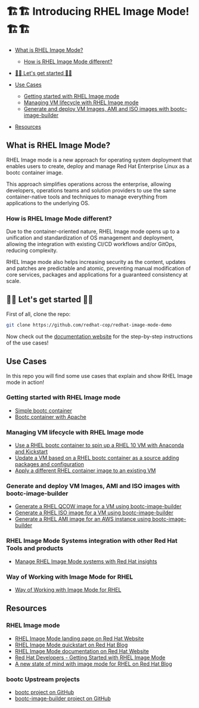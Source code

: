 # 🏗️🏗️ Introducing RHEL Image Mode! 🏗️🏗️

- [What is RHEL Image Mode?](#what-is-rhel-image-mode)
   * [How is RHEL Image Mode different?](#how-is-rhel-image-mode-different)
- [🎯🎯 Let's get started 🎯🎯](#-lets-get-started-)
- [Use Cases](#use-cases)
   * [Getting started with RHEL Image mode](#getting-started-with-rhel-image-mode)
   * [Managing VM lifecycle with RHEL Image mode](#managing-vm-lifecycle-with-rhel-image-mode)
   * [Generate and deploy VM Images, AMI and ISO images with bootc-image-builder](#generate-and-deploy-vm-images-ami-and-iso-images-with-bootc-image-builder)

- [Resources](#resources)

## What is RHEL Image Mode?

RHEL Image mode is a new approach for operating system deployment that enables users to create, deploy and manage Red Hat Enterprise Linux as a bootc container image.

This approach simplifies operations across the enterprise, allowing developers, operations teams and solution providers to use the same container-native tools and techniques to manage everything from applications to the underlying OS.

### How is RHEL Image Mode different?

Due to the container-oriented nature, RHEL Image mode opens up to a unification and standardization of OS management and deployment, allowing the integration with existing CI/CD workflows and/or GitOps, reducing complexity.

RHEL Image mode also helps increasing security as the content, updates and patches are predictable and atomic, preventing manual modification of core services, packages and applications for a guaranteed consistency at scale.

## 🎯🎯 Let's get started 🎯🎯

First of all, clone the repo:

```bash
git clone https://github.com/redhat-cop/redhat-image-mode-demo
```

Now check out the [documentation website](https://redhat-cop.github.io/redhat-image-mode-demo/) for the step-by-step instructions of the use cases!

## Use Cases

In this repo you will find some use cases that explain and show RHEL Image mode in action!

### Getting started with RHEL Image mode

- [Simple bootc container](https://redhat-cop.github.io/redhat-image-mode-demo/use-cases/bootc-container-simple/)
- [Bootc container with Apache](https://redhat-cop.github.io/redhat-image-mode-demo/use-cases/bootc-container-httpd/)

### Managing VM lifecycle with RHEL Image mode

- [Use a RHEL bootc container to spin up a RHEL 10 VM with Anaconda and Kickstart](https://redhat-cop.github.io/redhat-image-mode-demo/use-cases/bootc-container-anaconda-ks/)
- [Update a VM based on a RHEL bootc container as a source adding packages and configuration](https://redhat-cop.github.io/redhat-image-mode-demo/use-cases/bootc-container-upgrade/)
- [Apply a different RHEL container image to an existing VM](https://redhat-cop.github.io/redhat-image-mode-demo/use-cases/bootc-container-replace/)

### Generate and deploy VM Images, AMI and ISO images with bootc-image-builder

- [Generate a RHEL QCOW image for a VM using bootc-image-builder](https://redhat-cop.github.io/redhat-image-mode-demo/use-cases/bootc-image-builder-qcow/)
- [Generate a RHEL ISO image for a VM using bootc-image-builder](https://redhat-cop.github.io/redhat-image-mode-demo/use-cases/bootc-image-builder-iso/)
- [Generate a RHEL AMI image for an AWS instance using bootc-image-builder](https://redhat-cop.github.io/redhat-image-mode-demo/use-cases/bootc-image-builder-ami/)

### RHEL Image Mode Systems integration with other Red Hat Tools and products

- [Manage RHEL Image Mode systems with Red Hat insights](https://redhat-cop.github.io/redhat-image-mode-demo/use-cases/image-mode-management-insights/)

### Way of Working with Image Mode for RHEL

- [Way of Working with Image Mode for RHEL](https://redhat-cop.github.io/redhat-image-mode-demo/use-cases/image-mode-way-of-working/)

## Resources

### RHEL Image mode

- [RHEL Image Mode landing page on Red Hat Website](https://www.redhat.com/en/technologies/linux-platforms/enterprise-linux/image-mode)
- [RHEL Image Mode quickstart on Red Hat Blog](https://www.redhat.com/en/blog/image-mode-red-hat-enterprise-linux-quick-start-guide)
- [RHEL Image Mode documentation on Red Hat Website](https://docs.redhat.com/en/documentation/red_hat_enterprise_linux/9/html/using_image_mode_for_rhel_to_build_deploy_and_manage_operating_systems/index)
- [Red Hat Developers - Getting Started with RHEL Image Mode](https://developers.redhat.com/products/rhel-image-mode/overview)
- [A new state of mind with image mode for RHEL on Red Hat Blog](https://www.redhat.com/en/blog/new-state-mind-image-mode-rhel)

### bootc Upstream projects

- [bootc project on GitHub](https://github.com/containers/bootc)
- [bootc-image-builder project on GitHub](https://github.com/osbuild/bootc-image-builder)
